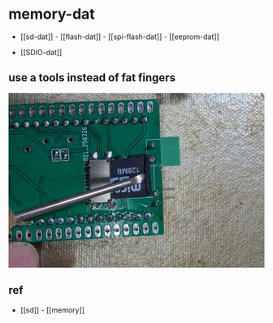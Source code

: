 
# memory-dat

- [[sd-dat]] - [[flash-dat]] - [[spi-flash-dat]] - [[eeprom-dat]]

- [[SDIO-dat]]


## use a tools instead of fat fingers 

![](2025-04-08-17-14-23.png)


## ref 

- [[sd]] - [[memory]]